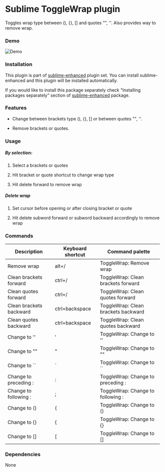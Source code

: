 # Sublime ToggleWrap plugin

Toggles wrap type between (), {}, [] and quotes "", ''. Also provides way to
remove wrap.


### Demo

![Demo](https://github.com/shagabutdinov/sublime-enhanced-demos/raw/master/toggle_wrap.gif "Demo")


### Installation

This plugin is part of [sublime-enhanced](http://github.com/shagabutdinov/sublime-enhanced)
plugin set. You can install sublime-enhanced and this plugin will be installed
automatically.

If you would like to install this package separately check "Installing packages
separately" section of [sublime-enhanced](http://github.com/shagabutdinov/sublime-enhanced)
package.


### Features

- Change between brackets type (), {}, [] or between quotes "", ''.

- Remove brackets or quotes.


### Usage


##### By selection:

1. Select a brackets or quotes

2. Hit bracket or quote shortcut to change wrap type

3. Hit delete forward to remove wrap


##### Delete wrap

1. Set cursor before opening or after closing bracket or quote

2. Hit delete subword forward or subword backward accordingly to remove wrap


### Commands

| Description              | Keyboard shortcut | Command palette                      |
|------------------------- |-------------------|------------------------------------- |
| Remove wrap              | alt+/             | ToggleWrap: Remove wrap              |
| Clean brackets forward   | ctrl+/            | ToggleWrap: Clean brackets forward   |
| Clean quotes forward     | ctrl+/            | ToggleWrap: Clean quotes forward     |
| Clean brackets backward  | ctrl+backspace    | ToggleWrap: Clean brackets backward  |
| Clean quotes backward    | ctrl+backspace    | ToggleWrap: Clean quotes backward    |
| Change to ''             | '                 | ToggleWrap: Change to ''             |
| Change to ""             | "                 | ToggleWrap: Change to ""             |
| Change to \`\`           | \`                | ToggleWrap: Change to \`\`           |
| Change to preceding :    | :                 | ToggleWrap: Change to preceding :    |
| Change to following :    | ;                 | ToggleWrap: Change to following :    |
| Change to ()             | (                 | ToggleWrap: Change to ()             |
| Change to {}             | {                 | ToggleWrap: Change to {}             |
| Change to []             | [                 | ToggleWrap: Change to []             |


### Dependencies

None
